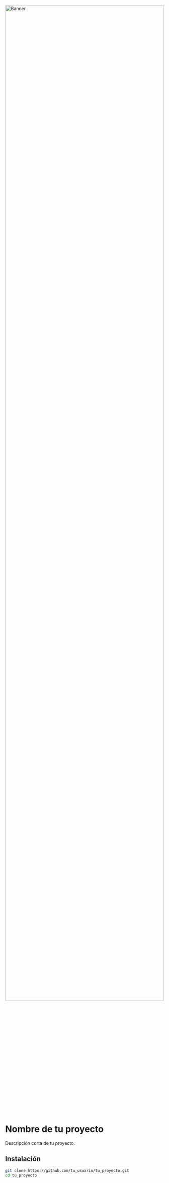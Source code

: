 <img src="https://encrypted-tbn0.gstatic.com/images?q=tbn:ANd9GcQz21VQYUVd9n72IlG7SMoNhYrXO62ZHaWqqU6IPaib0c17SOWHMb4wcXI7sZ99ZBDOsA&usqp=CAU" alt="Banner" style="width: 100%; height: 90%;">

# Nombre de tu proyecto
Descripción corta de tu proyecto.

## Instalación
```bash
git clone https://github.com/tu_usuario/tu_proyecto.git
cd tu_proyecto
```
